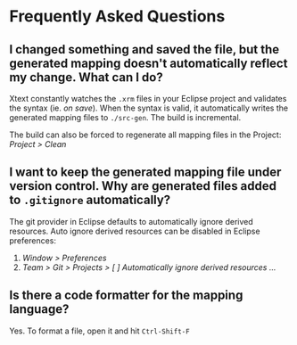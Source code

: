 # Frequently Asked Questions

## I changed something and saved the file, but the generated mapping doesn't automatically reflect my change. What can I do?

Xtext constantly watches the `.xrm` files in your Eclipse project and validates the syntax (ie. *on save*). When the syntax is valid, it automatically writes the generated mapping files to `./src-gen`. The build is incremental.

The build can also be forced to regenerate all mapping files in the Project: _Project > Clean_


## I want to keep the generated mapping file under version control. Why are generated files added to `.gitignore` automatically?

The git provider in Eclipse defaults to automatically ignore derived resources.
Auto ignore derived resources can be disabled in Eclipse preferences: 

1. _Window > Preferences_
2. _Team > Git > Projects > [ ] Automatically ignore derived resources ..._


## Is there a code formatter for the mapping language?

Yes. To format a file, open it and hit `Ctrl-Shift-F`